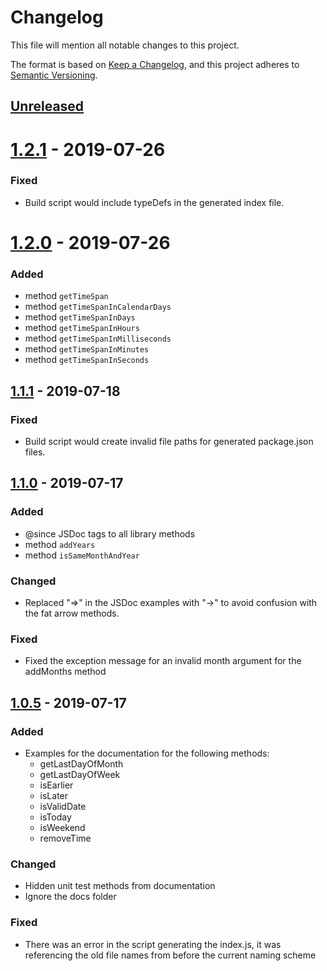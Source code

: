 # Changelog
This file will mention all notable changes to this project.

The format is based on [Keep a Changelog](https://keepachangelog.com/en/1.0.0/),
and this project adheres to [Semantic Versioning](https://semver.org/spec/v2.0.0.html).

## [Unreleased]

# [1.2.1] - 2019-07-26
### Fixed
- Build script would include typeDefs in the generated index file.

# [1.2.0] - 2019-07-26
### Added
- method `getTimeSpan`
- method `getTimeSpanInCalendarDays`
- method `getTimeSpanInDays`
- method `getTimeSpanInHours`
- method `getTimeSpanInMilliseconds`
- method `getTimeSpanInMinutes`
- method `getTimeSpanInSeconds`

## [1.1.1] - 2019-07-18
### Fixed
- Build script would create invalid file paths for generated package.json files.

## [1.1.0] - 2019-07-17
### Added
- @since JSDoc tags to all library methods
- method `addYears`
- method `isSameMonthAndYear`

### Changed
- Replaced "=>" in the JSDoc examples with "->" to avoid confusion with the fat arrow methods.

### Fixed
- Fixed the exception message for an invalid month argument for the addMonths method

## [1.0.5] - 2019-07-17

### Added
- Examples for the documentation for the following methods:
    - getLastDayOfMonth
    - getLastDayOfWeek
    - isEarlier
    - isLater
    - isValidDate
    - isToday
    - isWeekend
    - removeTime

### Changed
- Hidden unit test methods from documentation
- Ignore the docs folder

### Fixed
- There was an error in the script generating the index.js, it was referencing the old file names from before the current naming scheme

[Unreleased]: https://github.com/olivierlacan/keep-a-changelog/compare/v1.2.1...HEAD
[1.2.1]: https://github.com/tbusser/js-date-helper/compare/v1.2.0...v1.2.1
[1.2.0]: https://github.com/tbusser/js-date-helper/compare/v1.1.1...v1.2.0
[1.1.1]: https://github.com/tbusser/js-date-helper/compare/v1.1.0...v1.1.1
[1.1.0]: https://github.com/tbusser/js-date-helper/compare/v1.0.5...v1.1.0
[1.0.5]: https://github.com/tbusser/js-date-helper/compare/v1.0.4...v1.0.5
